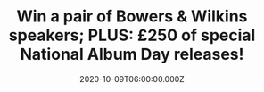 ---
campaign-uuid: "c-67cf6bbd-36fb-48b8-b933-233f31113533"
type: "Competition"
category: "Gifts"
date: "2020-10-09T06:00:00.000Z"
end-date: "2020-11-10T23:59:00.000Z"
disable-form: false
is_promoted: true
has_entry_page: true
title: "Win a pair of Bowers & Wilkins speakers; PLUS: £250 of special National Album\
  \ Day releases!"
competition-description: "<p>We’ve teamed up with National Album Day and their Official\
  \ Audio Partner Bowers & Wilkins to offer you this incredible prize: an amazing\
  \ pair of Bowers & Wilkins speakers plus £250 of special National Album Day releases.</p>\n\
  <p>Want to know more? Click below for a chance to win.</p>\n"
hero-header: "Win a pair of Bowers & Wilkins speakers; PLUS: £250 of special National\
  \ Album Day releases!"
terms-confirmation: "N/A"
banner-img: "https://assets.expresslyapp.com/asset-f166d3c9-da98-462b-ba23-a4bb27ac8f61.jpg"
logo-left-href: "aaa.nme.com"
logo-left-image: "https://assets.expresslyapp.com/asset-cb890b44-4d58-40ec-b54c-07b411dd6753.jpg"
logo-left-title: "NME AAA"
bg-image-hero: "https://assets.expresslyapp.com/asset-751b931d-af1c-45b5-bf93-e589a0f13ba0.jpg"
bg-image-first: "https://assets.expresslyapp.com/asset-b9d3b960-f878-442d-b9a2-86f058d9fce5.jpg"
section1-content: "<p>National Album Day celebrates our love of the album and this\
  \ year pays tribute to the 80s. Take part via @AlbumDayUK and our #MyAlbumEscape\
  \ campaign. Simply post a pic of you with the album you turn to when you need an\
  \ escape and your spirits lifted!</p>\n<p>Bowers & Wilkins 606 S2 Anniversary Edition\
  \ speakers are engineered to deliver a higher quality sound, so you can experience\
  \ the National Album Day limited edition 10 x vinyl re-releases as the artists intended.\
  \ Albums in the prize package:</p>\n<ul>\n<li>Alphaville – Forever Young</li>\n\
  <li>Dexys Midnight Runners - Searching For The Young Soul Rebels</li>\n<li>ZZ Top\
  \ – Eliminator</li>\n<li>Ice-T – Rhyme Pays</li>\n<li>Rod Stewart – Greatest Hits\
  \ Vol 1</li>\n<li>Roxette – Look Sharp</li>\n<li>Tears For Fears – The Seeds Of\
  \ Love</li>\n<li>Blues Brothers – 40th Edition Soundtrack (limited edition NAD release)</li>\n\
  <li>Dire Straits – Complete collection LP box set</li>\n<li>Stranger Things – Soundtrack</p></li>\n\
  </ul>\n<p>Click below for a chance to win.</p>\n"
entry-title: "Win a pair of Bowers & Wilkins speakers; PLUS: £250 of special National\
  \ Album Day releases!"
entry-content: "<p>Enter the draw to win a pair of Bowers &amp; Wilkins speakers;\
  \ PLUS: £250 of special National Album Day releases by completing the form below\
  \ before 23:59 on the 10th of November 2020.</p>\n"
has-winner: false
prize-description: "A pair of Bowers & Wilkins speakers plus £250 of special National\
  \ Album Day releases."
special-conditions: "Multiple entries are allowed up to one every day."
country-restrictions:
- "GB"
---